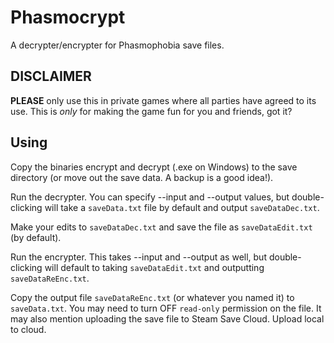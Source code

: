 # Phasmocrypt
A decrypter/encrypter for Phasmophobia save files.
## DISCLAIMER
**PLEASE** only use this in private games where all parties have
agreed to its use.  This is *only* for making the game fun for you and friends, got it?

## Using
Copy the binaries encrypt and decrypt (.exe on Windows) to the save directory (or move out the save data.  A backup
is a good idea!).

Run the decrypter.  You can specify --input and --output values, but double-clicking will take a `saveData.txt` file
by default and output `saveDataDec.txt`.

Make your edits to `saveDataDec.txt` and save the file as `saveDataEdit.txt` (by default).

Run the encrypter.  This takes --input and --output as well, but double-clicking will default to taking `saveDataEdit.txt`
and outputting `saveDataReEnc.txt`.

Copy the output file `saveDataReEnc.txt` (or whatever you named it) to `saveData.txt`.  You may need to turn OFF 
`read-only` permission on the file.  It may also mention uploading the save file to Steam Save Cloud.  Upload local to
cloud.